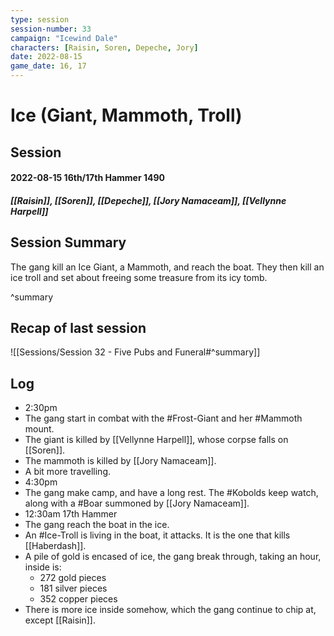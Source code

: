 ```yaml
---
type: session
session-number: 33
campaign: "Icewind Dale"
characters: [Raisin, Soren, Depeche, Jory]
date: 2022-08-15
game_date: 16, 17
---
```


# Ice (Giant, Mammoth, Troll)
## Session 
#### 2022-08-15 16th/17th Hammer 1490 
##### [[Raisin]], [[Soren]], [[Depeche]], [[Jory Namaceam]], [[Vellynne Harpell]]

## Session Summary
The gang kill an Ice Giant, a Mammoth, and reach the boat. They then kill an ice troll and set about freeing some treasure from its icy tomb.

^summary

## Recap of last session
![[Sessions/Session 32 - Five Pubs and Funeral#^summary]]

## Log
- 2:30pm
- The gang start in combat with the #Frost-Giant and her #Mammoth mount.
- The giant is killed by [[Vellynne Harpell]], whose corpse falls on [[Soren]].
- The mammoth is killed by [[Jory Namaceam]].
- A bit more travelling. 
- 4:30pm
- The gang make camp, and have a long rest. The #Kobolds keep watch, along with a #Boar summoned by [[Jory Namaceam]].
- 12:30am 17th Hammer
- The gang reach the boat in the ice.
- An #Ice-Troll is living in the boat, it attacks. It is the one that kills [[Haberdash]]. 
- A pile of gold is encased of ice, the gang break through, taking an hour, inside is:
	- 272 gold pieces
	- 181 silver pieces
	- 352 copper pieces
- There is more ice inside somehow, which the gang continue to chip at, except [[Raisin]].
